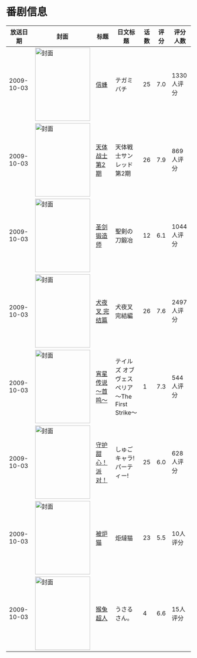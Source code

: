 # 番剧信息

|放送日期|封面|标题|日文标题|话数|评分|评分人数|
|---|---|---|---|---|---|---|
|2009-10-03|<img src="//lain.bgm.tv/pic/cover/c/c8/06/2476_PGVrR.jpg" alt="封面" style="width:150px;height:200px;object-fit:cover;">|[信蜂](https://bangumi.tv/subject/2476)|テガミバチ|25|7.0|1330人评分|
|2009-10-03|<img src="//lain.bgm.tv/pic/cover/c/32/1c/2611_vIR1N.jpg" alt="封面" style="width:150px;height:200px;object-fit:cover;">|[天体战士 第2期](https://bangumi.tv/subject/2611)|天体戦士サンレッド 第2期|26|7.9|869人评分|
|2009-10-03|<img src="//lain.bgm.tv/pic/cover/c/d8/e1/2771_bSWiL.jpg" alt="封面" style="width:150px;height:200px;object-fit:cover;">|[圣剑锻造师](https://bangumi.tv/subject/2771)|聖剣の刀鍛冶|12|6.1|1044人评分|
|2009-10-03|<img src="//lain.bgm.tv/pic/cover/c/5b/e2/2785_5IaII.jpg" alt="封面" style="width:150px;height:200px;object-fit:cover;">|[犬夜叉 完结篇](https://bangumi.tv/subject/2785)|犬夜叉 完結編|26|7.6|2497人评分|
|2009-10-03|<img src="//lain.bgm.tv/pic/cover/c/a2/26/2859_YEcys.jpg" alt="封面" style="width:150px;height:200px;object-fit:cover;">|[宵星传说～首鸣～](https://bangumi.tv/subject/2859)|テイルズ オブ ヴェスペリア ～The First Strike～|1|7.3|544人评分|
|2009-10-03|<img src="//lain.bgm.tv/pic/cover/c/9a/96/3018_rMBsd.jpg" alt="封面" style="width:150px;height:200px;object-fit:cover;">|[守护甜心！派对！](https://bangumi.tv/subject/3018)|しゅごキャラ!パーティー!|25|6.0|628人评分|
|2009-10-03|<img src="//lain.bgm.tv/pic/cover/c/32/6f/3250_csqc5.jpg" alt="封面" style="width:150px;height:200px;object-fit:cover;">|[被炉猫](https://bangumi.tv/subject/3250)|炬燵猫|23|5.5|10人评分|
|2009-10-03|<img src="//lain.bgm.tv/pic/cover/c/57/81/11207_LOvL5.jpg" alt="封面" style="width:150px;height:200px;object-fit:cover;">|[猴兔超人](https://bangumi.tv/subject/11207)|うさるさん。|4|6.6|15人评分|
